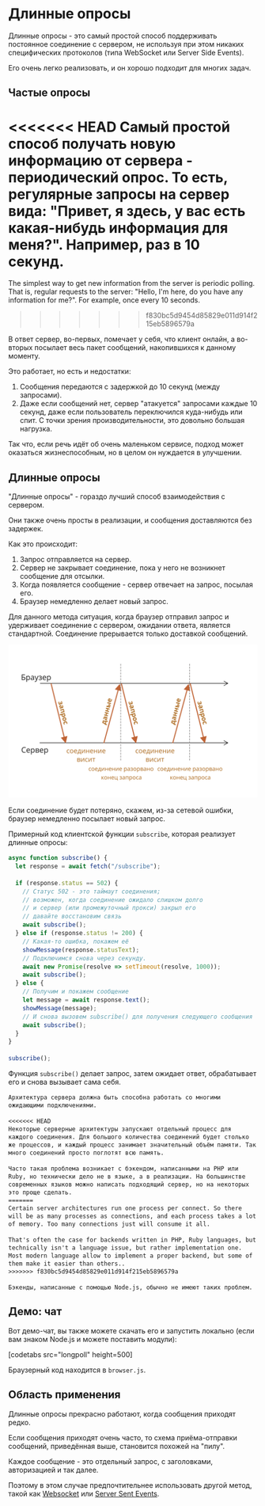 # Длинные опросы

Длинные опросы - это самый простой способ поддерживать постоянное соединение с сервером, не используя при этом никаких специфических протоколов (типа WebSocket или Server Side Events).

Его очень легко реализовать, и он хорошо подходит для многих задач.

## Частые опросы

<<<<<<< HEAD
Самый простой способ получать новую информацию от сервера - периодический опрос. То есть, регулярные запросы на сервер вида: "Привет, я здесь, у вас есть какая-нибудь информация для меня?". Например, раз в 10 секунд.
=======
The simplest way to get new information from the server is periodic polling. That is, regular requests to the server: "Hello, I'm here, do you have any information for me?". For example, once every 10 seconds.
>>>>>>> f830bc5d9454d85829e011d914f215eb5896579a

В ответ сервер, во-первых, помечает у себя, что клиент онлайн, а во-вторых посылает весь пакет сообщений, накопившихся к данному моменту.

Это работает, но есть и недостатки:
1. Сообщения передаются с задержкой до 10 секунд (между запросами).
2. Даже если сообщений нет, сервер "атакуется" запросами каждые 10 секунд, даже если пользователь переключился куда-нибудь или спит. С точки зрения производительности, это довольно большая нагрузка.

Так что, если речь идёт об очень маленьком сервисе, подход может оказаться жизнеспособным, но в целом он нуждается в улучшении.

## Длинные опросы

"Длинные опросы" - гораздо лучший способ взаимодействия с сервером.

Они также очень просты в реализации, и сообщения доставляются без задержек.

Как это происходит:

1. Запрос отправляется на сервер.
2. Сервер не закрывает соединение, пока у него не возникнет сообщение для отсылки.
3. Когда появляется сообщение - сервер отвечает на запрос, посылая его.
4. Браузер немедленно делает новый запрос.

Для данного метода ситуация, когда браузер отправил запрос и удерживает соединение с сервером, ожидании ответа, является стандартной. Соединение прерывается только доставкой сообщений.

![](long-polling.svg)

Если соединение будет потеряно, скажем, из-за сетевой ошибки, браузер немедленно посылает новый запрос.

Примерный код клиентской функции `subscribe`, которая реализует длинные опросы:

```js
async function subscribe() {
  let response = await fetch("/subscribe");

  if (response.status == 502) {
    // Статус 502 - это таймаут соединения;
    // возможен, когда соединение ожидало слишком долго
    // и сервер (или промежуточный прокси) закрыл его
    // давайте восстановим связь
    await subscribe();
  } else if (response.status != 200) {
    // Какая-то ошибка, покажем её
    showMessage(response.statusText);
    // Подключимся снова через секунду.
    await new Promise(resolve => setTimeout(resolve, 1000));
    await subscribe();
  } else {
    // Получим и покажем сообщение
    let message = await response.text();
    showMessage(message);
    // И снова вызовем subscribe() для получения следующего сообщения
    await subscribe();
  }
}

subscribe();
```

Функция `subscribe()` делает запрос, затем ожидает ответ, обрабатывает его и снова вызывает сама себя.

```warn header="Сервер должен поддерживать много ожидающих соединений."
Архитектура сервера должна быть способна работать со многими ожидающими подключениями.

<<<<<<< HEAD
Некоторые серверные архитектуры запускают отдельный процесс для каждого соединения. Для большого количества соединений будет столько же процессов, и каждый процесс занимает значительный объём памяти. Так много соединений просто поглотят всю память.

Часто такая проблема возникает с бэкендом, написанными на PHP или Ruby, но технически дело не в языке, а в реализации. На большинстве современных языков можно написать подходящий сервер, но на некоторых это проще сделать.
=======
Certain server architectures run one process per connect. So there will be as many processes as connections, and each process takes a lot of memory. Too many connections just will consume it all.

That's often the case for backends written in PHP, Ruby languages, but technically isn't a language issue, but rather implementation one. Most modern language allow to implement a proper backend, but some of them make it easier than others..
>>>>>>> f830bc5d9454d85829e011d914f215eb5896579a

Бэкенды, написанные с помощью Node.js, обычно не имеют таких проблем.
```

## Демо: чат

Вот демо-чат, вы также можете скачать его и запустить локально (если вам знаком Node.js и можете поставить модули):

[codetabs src="longpoll" height=500]

Браузерный код находится в `browser.js`.

## Область применения

Длинные опросы прекрасно работают, когда сообщения приходят редко.

Если сообщения приходят очень часто, то схема приёма-отправки сообщений, приведённая выше, становится похожей на "пилу".

Каждое сообщение - это отдельный запрос, с заголовками, авторизацией и так далее.

Поэтому в этом случае предпочтительнее использовать другой метод, такой как [Websocket](info:websocket) или [Server Sent Events](info:server-sent-events).
